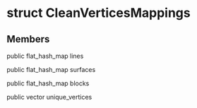 # struct CleanVerticesMappings


## Members

public flat_hash_map lines

public flat_hash_map surfaces

public flat_hash_map blocks

public vector unique_vertices



